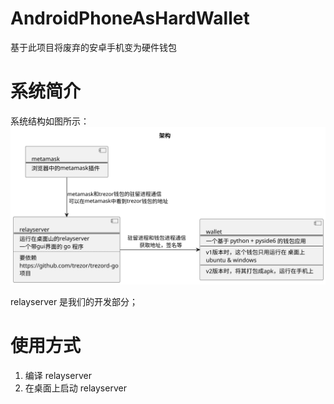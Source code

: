 # AndroidPhoneAsHardWallet
基于此项目将废弃的安卓手机变为硬件钱包

# 系统简介

系统结构如图所示：
![系统结构](./plantuml-img/docs/arch/架构.svg)

relayserver 是我们的开发部分；


# 使用方式

1. 编译 relayserver
2. 在桌面上启动 relayserver
